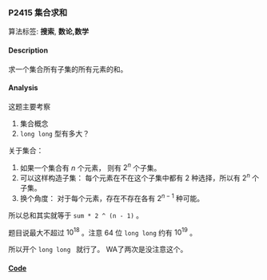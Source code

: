 ### P2415 集合求和

算法标签: **搜索**, **数论,数学**


#### Description

求一个集合所有子集的所有元素的和。

#### Analysis

这题主要考察

1. 集合概念
2.  `long long` 型有多大？

关于集合：

1. 如果一个集合有 $n$ 个元素， 则有 $2^n$ 个子集。
2. 可以这样构造子集： 每个元素在不在这个子集中都有 2 种选择，所以有 $2^n$ 个子集。
3. 换个角度： 对于每个元素，存在不存在各有 $2^{n-1}$ 种可能。

所以总和其实就等于 `sum * 2 ^ (n - 1)` 。

题目说最大不超过 $10^{18}$ 。注意 64 位 `long long` 约有 $10^{19}$ 。

所以开个 `long long ` 就行了。 WA了两次是没注意这个。



#### [Code](../cpp/p2415.cpp)
